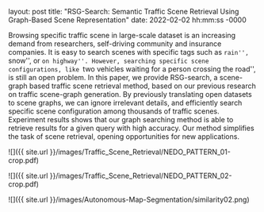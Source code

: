 layout: post
title: "RSG-Search: Semantic Traffic Scene Retrieval Using Graph-Based Scene Representation"
date: 2022-02-02 hh:mm:ss -0000


Browsing specific traffic scene in large-scale dataset is an increasing demand from researchers, self-driving community and insurance companies. It is easy to search scenes with specific tags such as ``rain'', ``snow'', or ``on highway''. However, searching specific scene configurations, like ``two vehicles waiting for a person crossing the road'', is still an open problem. In this paper, we provide RSG-search, a scene-graph based traffic scene retrieval method, based on our previous research on traffic scene-graph generation. By previously translating open datasets to scene graphs, we can ignore irrelevant details, and efficiently search specific scene configuration among thousands of traffic scenes. Experiment results shows that our graph searching method is able to retrieve results for a given query with high accuracy. Our method simplifies the task of scene retrieval, opening opportunities for new applications.


![]({{ site.url }}/images/Traffic_Scene_Retrieval/NEDO_PATTERN_01-crop.pdf)

![]({{ site.url }}/images/Traffic_Scene_Retrieval/NEDO_PATTERN_02-crop.pdf)

![]({{ site.url }}/images/Autonomous-Map-Segmentation/similarity02.png)